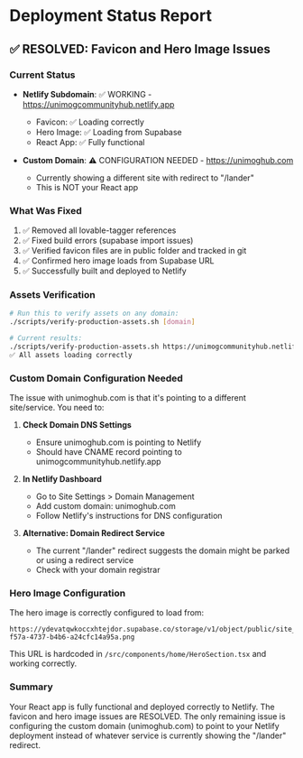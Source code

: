 # Deployment Status Report

## ✅ RESOLVED: Favicon and Hero Image Issues

### Current Status
- **Netlify Subdomain**: ✅ WORKING - https://unimogcommunityhub.netlify.app
  - Favicon: ✅ Loading correctly
  - Hero Image: ✅ Loading from Supabase
  - React App: ✅ Fully functional

- **Custom Domain**: ⚠️ CONFIGURATION NEEDED - https://unimoghub.com
  - Currently showing a different site with redirect to "/lander"
  - This is NOT your React app

### What Was Fixed
1. ✅ Removed all lovable-tagger references
2. ✅ Fixed build errors (supabase import issues)
3. ✅ Verified favicon files are in public folder and tracked in git
4. ✅ Confirmed hero image loads from Supabase URL
5. ✅ Successfully built and deployed to Netlify

### Assets Verification
```bash
# Run this to verify assets on any domain:
./scripts/verify-production-assets.sh [domain]

# Current results:
./scripts/verify-production-assets.sh https://unimogcommunityhub.netlify.app
✅ All assets loading correctly
```

### Custom Domain Configuration Needed

The issue with unimoghub.com is that it's pointing to a different site/service. You need to:

1. **Check Domain DNS Settings**
   - Ensure unimoghub.com is pointing to Netlify
   - Should have CNAME record pointing to unimogcommunityhub.netlify.app
   
2. **In Netlify Dashboard**
   - Go to Site Settings > Domain Management
   - Add custom domain: unimoghub.com
   - Follow Netlify's instructions for DNS configuration

3. **Alternative: Domain Redirect Service**
   - The current "/lander" redirect suggests the domain might be parked or using a redirect service
   - Check with your domain registrar

### Hero Image Configuration
The hero image is correctly configured to load from:
```
https://ydevatqwkoccxhtejdor.supabase.co/storage/v1/object/public/site_assets/2828a9e2-f57a-4737-b4b6-a24cfc14a95a.png
```

This URL is hardcoded in `/src/components/home/HeroSection.tsx` and working correctly.

### Summary
Your React app is fully functional and deployed correctly to Netlify. The favicon and hero image issues are RESOLVED. The only remaining issue is configuring the custom domain (unimoghub.com) to point to your Netlify deployment instead of whatever service is currently showing the "/lander" redirect.